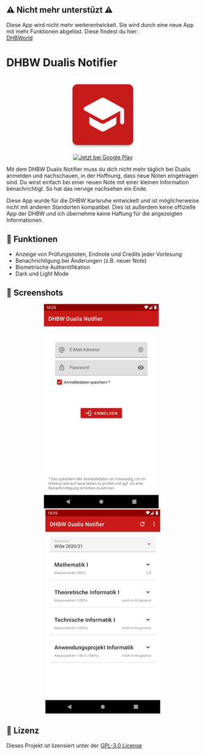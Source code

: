 ## ⚠️ Nicht mehr unterstüzt ⚠️
Diese App wird nicht mehr weiterentwickelt. Sie wird durch eine neue App mit mehr Funktionen abgelöst. Diese findest du hier:<br>
[DHBWorld](https://play.google.com/store/apps/details?id=com.main.dhbworld)


# DHBW Dualis Notifier

<p align="center">
<img src="https://github.com/blitzdose/DualisNotifier/raw/master/app/src/main/res/mipmap-xxxhdpi/ic_launcher.png" width="200">
<br>
<a href='https://play.google.com/store/apps/details?id=de.blitzdose.dualisnotifier'><img alt='Jetzt bei Google Play' src='https://play.google.com/intl/en_us/badges/static/images/badges/de_badge_web_generic.png' width="200"/></a>
</p>

Mit dem DHBW Dualis Notifier muss du dich nicht mehr täglich bei Dualis anmelden und nachschauen, in der Hoffnung, dass neue Noten eingetragen sind. Du wirst einfach
bei einer neuen Note mit einer kleinen Information benachrichtigt. So hat das nervige nachsehen ein Ende.

Diese App wurde für die DHBW Karlsruhe entwickelt und ist möglicherweise nicht mit anderen Standorten kompatibel. Dies ist außerdem keine offizielle App der DHBW und ich übernehme
keine Haftung für die angezeigten Informationen.

## 🚀 Funktionen
* Anzeige von Prüfungsnoten, Endnote und Credits jeder Vorlesung
* Benachrichtigung bei Änderungen (z.B. neuer Note)
* Biometrische Authentifikation
* Dark und Light Mode

## 👀 Screenshots
<p align="center">
<img src="https://github.com/blitzdose/DualisNotifier/raw/master/Screenshots/Screenshot_1621879554.png" width="300">&nbsp;&nbsp;<img src="https://github.com/blitzdose/DualisNotifier/raw/master/Screenshots/Screenshot_1621879502.png" width="300">
</p>

## 🧾 Lizenz
Dieses Projekt ist lizensiert unter der <a href="https://github.com/blitzdose/DualisNotifier/blob/master/COPYING">GPL-3.0 License</a>
